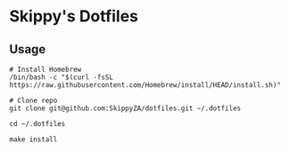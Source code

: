 # Skippy's Dotfiles

## Usage

```
# Install Homebrew
/bin/bash -c "$(curl -fsSL https://raw.githubusercontent.com/Homebrew/install/HEAD/install.sh)"

# Clone repo
git clone git@github.com:SkippyZA/dotfiles.git ~/.dotfiles

cd ~/.dotfiles

make install
```
